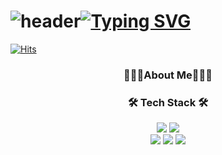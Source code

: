 # ![header](https://capsule-render.vercel.app/api?type=waving&color=6994CDEE&text=&animation=twinkling&height=80)[![Typing SVG](https://readme-typing-svg.demolab.com?font=Alkatra&weight=500&size=45&duration=3500&pause=3&color=6994CDEE&center=false&vCenter=false&multiline=true&repeat=false&width=1000&height=100&lines=Welcome+to+shAn-kor's+GitHub!👋)](https://git.io/typing-svg)

[![Hits](https://hits.seeyoufarm.com/api/count/incr/badge.svg?url=https%3A%2F%2Fgithub.com%2FshAn-kor&count_bg=%2379C83D&title_bg=%23555555&icon=&icon_color=%23E7E7E7&title=hits&edge_flat=false)](https://hits.seeyoufarm.com)

<div align="center">
<h3>👨🏻‍💻About Me👨🏻‍💻</h3>

<h3 align="center"> 🛠 Tech Stack 🛠 </h3>
<Img src="https://img.shields.io/badge/Java-007396?style=flat-square&amp;logo=java&amp;logoColor=white"/>
<Img src="https://img.shields.io/badge/Spring-6DB33F?style=flat-square&amp;logo=Spring&amp;logoColor=white"/>
<br>
<Img src="https://img.shields.io/badge/HTML5-E34F26?style=flat-square&amp;logo=html5&amp;logoColor=white"/>
<Img src="https://img.shields.io/badge/CSS3-1572B6?style=flat-square&amp;logo=css3&amp;logoColor=white"/>
<Img src="https://img.shields.io/badge/Javascript-F7DF1E?style=flat-square&amp;logo=javascript&amp;logoColor=white"/>
<br>
</div>







<!--
**shAn-kor/shAn-kor** is a ✨ _special_ ✨ repository because its `README.md` (this file) appears on your GitHub profile.

Here are some ideas to get you started:

- 🔭 I’m currently working on ...
- 🌱 I’m currently learning ...
- 👯 I’m looking to collaborate on ...
- 🤔 I’m looking for help with ...
- 💬 Ask me about ...
- 📫 How to reach me: ...
- 😄 Pronouns: ...
- ⚡ Fun fact: ...
-->
